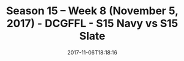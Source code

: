 ---
title: Season 15 – Week 8 (November 5, 2017) - DCGFFL - S15 Navy vs S15 Slate
teams-score:
- team: _teams/s15-navy.md
  score: 24
- team: _teams/s15-slate.md
  score: 25
mvp: Brett Chambers, Matt Townsend
game-ball: Baxter O'Brien, Nikki Kasparek
sportsperson: Matt Kline, Trevor Tullius
season: 15
week: 8
date: '2017-11-06T18:18:16'
pageid: season-15-week-8-november-5-2017-5686-vs-5697
---